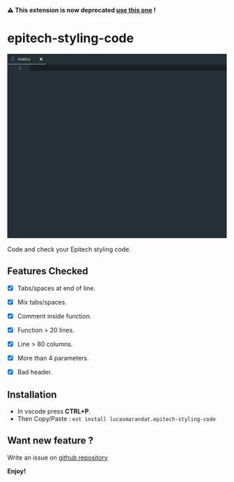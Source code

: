 
**:warning: This extension is now deprecated [use this one](https://github.com/lucasmrdt/epitech-coding-style-checker) !**

# epitech-styling-code


![demo](images/quickView.gif)

Code and check your Epitech styling code.


## Features Checked

- [x] Tabs/spaces at end of line.

- [x] Mix tabs/spaces.

- [x] Comment inside function.

- [x] Function > 20 lines.

- [x] Line > 80 columns.

- [x] More than 4 parameters.

- [x] Bad header.

## Installation

- In vscode press **CTRL+P**.
- Then Copy/Paste :
`ext install lucasmarandat.epitech-styling-code`

## Want new feature ?

Write an issue on [github repository](https://github.com/lucasmrdt/epitech-styling-code)

**Enjoy!**
